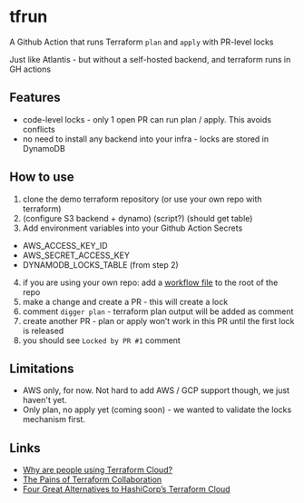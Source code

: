 # tfrun
A Github Action that runs Terraform `plan` and `apply` with PR-level locks

Just like Atlantis - but without a self-hosted backend, and terraform runs in GH actions

## Features
- code-level locks - only 1 open PR can run plan / apply. This avoids conflicts
- no need to install any backend into your infra - locks are stored in DynamoDB

## How to use

1. clone the demo terraform repository (or use your own repo with terraform)
2. (configure S3 backend + dynamo) (script?) (should get table)
3. Add environment variables into your Github Action Secrets
- AWS_ACCESS_KEY_ID
- AWS_SECRET_ACCESS_KEY
- DYNAMODB_LOCKS_TABLE (from step 2)
4. if you are using your own repo: add a [workflow file](https://github.com/diggerhq/tfrun_demo/blob/main/.github/workflows/plan.yml) to the root of the repo
5. make a change and create a PR - this will create a lock
6. comment `digger plan` - terraform plan output will be added as comment
7. create another PR - plan or apply won’t work in this PR until the first lock is released
8. you should see `Locked by PR #1` comment

## Limitations
- AWS only, for now. Not hard to add AWS / GCP support though, we just haven't yet.
- Only plan, no apply yet (coming soon) - we wanted to validate the locks mechanism first. 

## Links
- [Why are people using Terraform Cloud?](https://www.reddit.com/r/Terraform/comments/1132qf3/why_are_people_using_terraform_cloud_i_may_be/)
- [The Pains of Terraform Collaboration](https://itnext.io/pains-in-terraform-collaboration-249a56b4534e)
- [Four Great Alternatives to HashiCorp’s Terraform Cloud](https://medium.com/@elliotgraebert/four-great-alternatives-to-hashicorps-terraform-cloud-6e0a3a0a5482)
